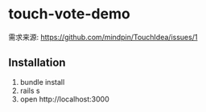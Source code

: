 # touch-vote-demo

需求来源: https://github.com/mindpin/TouchIdea/issues/1





## Installation

1. bundle install
2. rails s
3. open http://localhost:3000